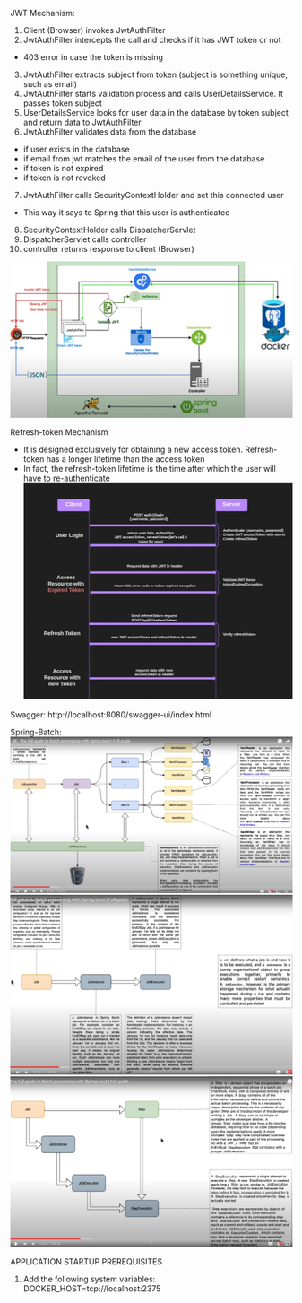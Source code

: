 JWT Mechanism:
1. Client (Browser) invokes JwtAuthFilter
2. JwtAuthFilter intercepts the call and checks if it has JWT token or not
- 403 error in case the token is missing
3. JwtAuthFilter extracts subject from token (subject is something unique, such as email)
4. JwtAuthFilter starts validation process and calls UserDetailsService. It passes token subject
5. UserDetailsService looks for user data in the database by token subject and return data to JwtAuthFilter
6. JwtAuthFilter validates data from the database  
- if user exists in the database
- if email from jwt matches the email of the user from the database
- if token is not expired
- if token is not revoked
7. JwtAuthFilter calls SecurityContextHolder and set this connected user
- This way it says to Spring that this user is authenticated
8. SecurityContextHolder calls DispatcherServlet
9. DispatcherServlet calls controller
10. controller returns response to client (Browser)

![JWT mechanism](doc/jwt_mechanism.PNG)

Refresh-token Mechanism  
- It is designed exclusively for obtaining a new access token. Refresh-token has a longer lifetime than the access token  
- In fact, the refresh-token lifetime is the time after which the user will have to re-authenticate
![refresh_token_mechanism](doc/refresh_token_mechanism.PNG)  
  
Swagger:
http://localhost:8080/swagger-ui/index.html

Spring-Batch:  
![refresh_token_mechanism](doc/spring_batch.PNG)  
![refresh_token_mechanism](doc/spring_batch2.PNG)  
![refresh_token_mechanism](doc/spring_batch3.PNG)  

APPLICATION STARTUP PREREQUISITES
1. Add the following system variables:
DOCKER_HOST=tcp://localhost:2375